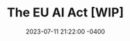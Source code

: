 ---
title: The EU AI Act [WIP]
date: 2023-07-11 21:22:00 -0400
categories: [AI, Regulations]
tags: [AI, Regulations,] # TAG names should always be lowercase
---